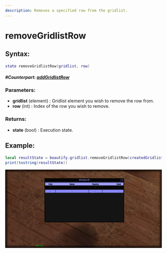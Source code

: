```yaml
---
description: Removes a specified row from the gridlist.
---
```


# removeGridlistRow

## **Syntax:**

```lua
state removeGridlistRow(gridlist, row)
```

#### _**\#Counterpart:**_ [_**addGridlistRow**_](addgridlistrow.md)

### **Parameters:**

* **gridlist** \(element\) : Gridlist element you wish to remove the row from.
* **row** \(int\) : Index of the row you wish to remove.

### **Returns:**

* **state** \(bool\) : Execution state.

## **Example:**

```lua
local resultState = beautify.gridlist.removeGridlistRow(createdGridlist, 1)
print(tostring(resultState))
```

<img src="snaps/APIs/removeGridlistRow.png" alt=""/>